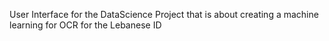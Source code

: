 User Interface for the DataScience Project that is about creating a machine learning for OCR for the Lebanese ID
